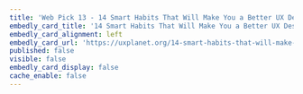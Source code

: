 ```yaml
---
title: 'Web Pick 13 - 14 Smart Habits That Will Make You a Better UX Designer'
embedly_card_title: '14 Smart Habits That Will Make You a Better UX Designer'
embedly_card_alignment: left
embedly_card_url: 'https://uxplanet.org/14-smart-habits-that-will-make-you-a-better-ux-designer-71a6f319147c'
published: false
visible: false
embedly_card_display: false
cache_enable: false
---
```

